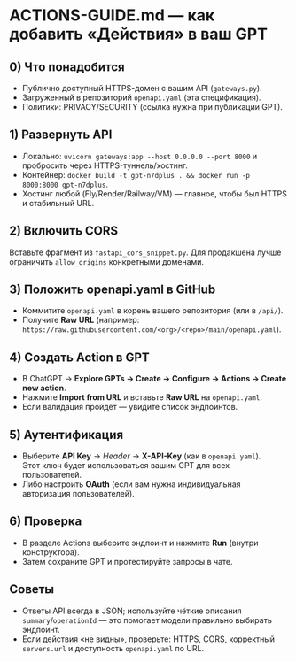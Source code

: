 # ACTIONS-GUIDE.md — как добавить «Действия» в ваш GPT

## 0) Что понадобится
- Публично доступный HTTPS-домен с вашим API (`gateways.py`).
- Загруженный в репозиторий `openapi.yaml` (эта спецификация).
- Политики: PRIVACY/SECURITY (ссылка нужна при публикации GPT).

## 1) Развернуть API
- Локально: `uvicorn gateways:app --host 0.0.0.0 --port 8000` и пробросить через HTTPS-туннель/хостинг.
- Контейнер: `docker build -t gpt-n7dplus . && docker run -p 8000:8000 gpt-n7dplus`.
- Хостинг любой (Fly/Render/Railway/VM) — главное, чтобы был HTTPS и стабильный URL.

## 2) Включить CORS
Вставьте фрагмент из `fastapi_cors_snippet.py`. Для продакшена лучше ограничить `allow_origins` конкретными доменами.

## 3) Положить openapi.yaml в GitHub
- Коммитите `openapi.yaml` в корень вашего репозитория (или в `/api/`).
- Получите **Raw URL** (например: `https://raw.githubusercontent.com/<org>/<repo>/main/openapi.yaml`).

## 4) Создать Action в GPT
- В ChatGPT → **Explore GPTs → Create → Configure → Actions → Create new action**.
- Нажмите **Import from URL** и вставьте **Raw URL** на `openapi.yaml`.
- Если валидация пройдёт — увидите список эндпоинтов.

## 5) Аутентификация
- Выберите **API Key** → *Header* → **X-API-Key** (как в `openapi.yaml`).  
  Этот ключ будет использоваться вашим GPT для всех пользователей.
- Либо настроить **OAuth** (если вам нужна индивидуальная авторизация пользователей).

## 6) Проверка
- В разделе Actions выберите эндпоинт и нажмите **Run** (внутри конструктора).  
- Затем сохраните GPT и протестируйте запросы в чате.

## Советы
- Ответы API всегда в JSON; используйте чёткие описания `summary`/`operationId` — это помогает модели правильно выбирать эндпоинт.
- Если действия «не видны», проверьте: HTTPS, CORS, корректный `servers.url` и доступность `openapi.yaml` по URL.
